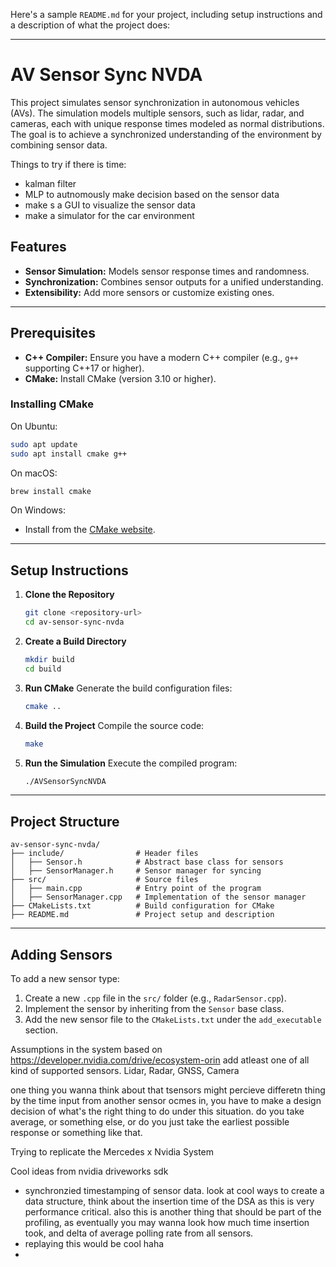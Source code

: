 Here's a sample `README.md` for your project, including setup instructions and a description of what the project does:

---

# AV Sensor Sync NVDA

This project simulates sensor synchronization in autonomous vehicles (AVs). The simulation models multiple sensors, such as lidar, radar, and cameras, each with unique response times modeled as normal distributions. The goal is to achieve a synchronized understanding of the environment by combining sensor data. 

Things to try if there is time:
- kalman filter
- MLP to autnomously make decision based on the sensor data
- make s a GUI to visualize the sensor data
- make a simulator for the car environment

## Features
- **Sensor Simulation:** Models sensor response times and randomness.
- **Synchronization:** Combines sensor outputs for a unified understanding.
- **Extensibility:** Add more sensors or customize existing ones.

---

## Prerequisites
- **C++ Compiler:** Ensure you have a modern C++ compiler (e.g., `g++` supporting C++17 or higher).
- **CMake:** Install CMake (version 3.10 or higher).

### Installing CMake
On Ubuntu:
```bash
sudo apt update
sudo apt install cmake g++
```

On macOS:
```bash
brew install cmake
```

On Windows:
- Install from the [CMake website](https://cmake.org/).

---

## Setup Instructions

1. **Clone the Repository**
   ```bash
   git clone <repository-url>
   cd av-sensor-sync-nvda
   ```

2. **Create a Build Directory**
   ```bash
   mkdir build
   cd build
   ```

3. **Run CMake**
   Generate the build configuration files:
   ```bash
   cmake ..
   ```

4. **Build the Project**
   Compile the source code:
   ```bash
   make
   ```

5. **Run the Simulation**
   Execute the compiled program:
   ```bash
   ./AVSensorSyncNVDA
   ```

---

## Project Structure

```
av-sensor-sync-nvda/
├── include/                # Header files
│   ├── Sensor.h            # Abstract base class for sensors
│   ├── SensorManager.h     # Sensor manager for syncing
├── src/                    # Source files
│   ├── main.cpp            # Entry point of the program
│   ├── SensorManager.cpp   # Implementation of the sensor manager
├── CMakeLists.txt          # Build configuration for CMake
├── README.md               # Project setup and description
```

---

## Adding Sensors

To add a new sensor type:
1. Create a new `.cpp` file in the `src/` folder (e.g., `RadarSensor.cpp`).
2. Implement the sensor by inheriting from the `Sensor` base class.
3. Add the new sensor file to the `CMakeLists.txt` under the `add_executable` section.



Assumptions in the system
based on https://developer.nvidia.com/drive/ecosystem-orin
add atleast one of all kind of supported sensors.
Lidar, Radar, GNSS, Camera

one thing you wanna think about that tsensors might percieve differetn thing by the time input from another sensor ocmes in, you have to make a design decision of what's the right thing to do under this situation. do you take average, or something else, or do you just take the earliest possible response or something like that.



Trying to replicate the Mercedes x Nvidia System

Cool ideas from nvidia driveworks sdk
- synchronzied timestamping of sensor data. look at cool ways to create a data structure, think about the insertion time of the DSA as this is very performance critical. also this is another thing that should be part of the profiling, as eventually you may wanna look how much time insertion took, and delta of average polling rate from all sensors.
- replaying this would be cool haha
- 